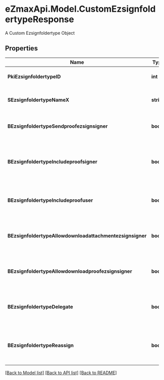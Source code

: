 # eZmaxApi.Model.CustomEzsignfoldertypeResponse
A Custom Ezsignfoldertype Object

## Properties

Name | Type | Description | Notes
------------ | ------------- | ------------- | -------------
**PkiEzsignfoldertypeID** | **int** | The unique ID of the Ezsignfoldertype. | 
**SEzsignfoldertypeNameX** | **string** | The name of the Ezsignfoldertype in the language of the requester | [optional] 
**BEzsignfoldertypeSendproofezsignsigner** | **bool** | Whether we send the proof in the email to Ezsignsigner | [optional] 
**BEzsignfoldertypeIncludeproofsigner** | **bool** | THIS FIELD WILL BE DELETED. Whether we include the proof with the signed Ezsigndocument for Ezsignsigners | [optional] 
**BEzsignfoldertypeIncludeproofuser** | **bool** | Whether we include the proof with the signed Ezsigndocument for users | [optional] 
**BEzsignfoldertypeAllowdownloadattachmentezsignsigner** | **bool** | Whether we allow the Ezsigndocument to be downloaded by an Ezsignsigner | [optional] 
**BEzsignfoldertypeAllowdownloadproofezsignsigner** | **bool** | Whether we allow the proof to be downloaded by an Ezsignsigner | [optional] 
**BEzsignfoldertypeDelegate** | **bool** | Wheter if delegation of signature is allowed to another user or not | [optional] 
**BEzsignfoldertypeReassign** | **bool** | Wheter if Reassignment of signature is allowed to another signatory or not | [optional] 

[[Back to Model list]](../README.md#documentation-for-models) [[Back to API list]](../README.md#documentation-for-api-endpoints) [[Back to README]](../README.md)

